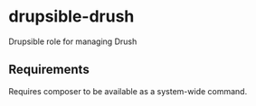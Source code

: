 # drupsible-drush
Drupsible role for managing Drush

## Requirements
Requires composer to be available as a system-wide command.

